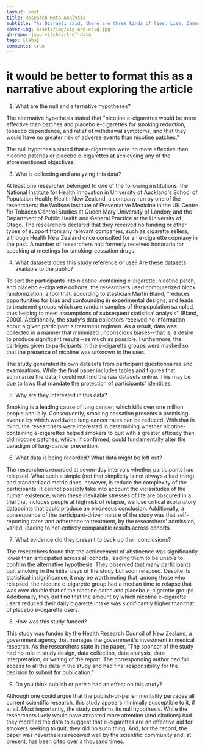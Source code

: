 ```yaml
---
layout: post
title: Research Meta Analysis
subtitle: "As Disraeli said, there are three kinds of lies: Lies, Damned Lies, and Statistics. On that note, let's talk about smoking."
cover-img: assets/img/cig-and-ecig.jpg
gh-repo: jmgurvitch/art-of-data
tags: [labs]
comments: true
---
```



# it would be better to format this as a narrative about exploring the article

1. What are the null and alternative hypotheses?

The alternative hypothesis stated that "nicotine e-cigarettes would be more effective than patches and placebo e-cigarettes for smoking reduction, tobacco dependence, and relief of withdrawal symptoms, and that they would have no greater risk of adverse events than nicotine patches."

The null hypothesis stated that e-cigarettes were no more effective than nicotine patches or placebo e-cigarettes at achieveing any of the aforementioned objectives.

3. Who is collecting and analyzing this data?

At least one researcher belonged to one of the following institutions: the National Institute for Health Innovation in University of Auckland's School of Population Health; Health New Zealand, a company run by one of the researchers; the Wolfson Institute of Preventative Medicine in the UK Centre for Tobacco Control Studies at Queen Mary University of London; and the Department of Public Health and General Practice at the University of Otago. The researchers declared that they received no funding or other types of support from any relevant companies, such as cigarette sellers, although Health New Zealand once consulted for an e-cigarette copmany in the past. A number of researchers had formerly received honoraria for speaking at meetings for smoking-cessation drugs.

4. What datasets does this study reference or use? Are these datasets available to the public?

To sort the participants into nicotine-containing e-cigarette, nicotine patch, and placebo e-cigarette cohorts, the researchers used computerized block randomization, a tool that, according to stastician Martin Bland, "reduces opportunities for bias and confounding in experimental designs, and leads to treatment groups which are random samples of the population sampled, thus helping to meet assumptions of subsequent statistical analysis" (Bland, 2000). Additionally, the study's data collectors received no information about a given participant's treatment regimen. As a result, data was collected in a manner that minimized unconscious biases--that is, a desire to produce significant results--as much as possible. Furthermore, the cartriges given to participants in the e-cigarette groups were masked so that the presence of nicotine was unknown to the user.

The study generated its own datasets from participant questionnaires and examinations. While the final paper includes tables and figures that summarize the data, I could not find the raw datasets online. This may be due to laws that mandate the protection of participants' identities. 

5. Why are they interested in this data?

Smoking is a leading cause of lung cancer, which kills over one million people annually. Consequently, smoking cessation presents a promising avenue by which worldwide lung cancer rates can be reduced. With that in mind, the researchers were interested in determining whether nicotine-containing e-cigarettes helped smokers to quit with a greater efficacy than did nicotine patches, which, if confirmed, could fundamentally alter the paradigm of lung-cancer prevention. 

6. What data is being recorded? What data might be left out?

The researchers recorded at seven-day intervals whether participants had relapsed. What such a simple (not that simplicity is not always a bad thing) and standardized metric does, however, is reduce the complexity of the participants. It cannot possibly take into account the vicissitudes of the human existence; when these inevitable stresses of life are obscured in a trial that includes people at high risk of relapse, we lose critical explanatory datapoints that could produce an erroneous conclusion. Additionally, a consequence of the participant-driven nature of the study was that self-reporting rates and adherence to treatment, by the researchers' admission, varied, leading to not-entirely comparable results across cohorts.

7. What evidence did they present to back up their conclusions?

The researchers found that the achievement of abstinence was significantly lower than anticipated across all cohorts, leading them to be unable to confirm the alternative hypothesis. They observed that many participants quit smoking in the initial days of the study but soon relapsed. Despite its statistical insignificance, it may be worth noting that, among those who relapsed, the nicotine e-cigarette group had a median time to relapse that was over double that of the nicotine patch and placebo e-cigarette groups. Additionally, they did find that the amount by which nicotine e-cigarette users reduced their daily cigarette intake was significantly higher than that of placebo e-cigarette users.

8. How was this study funded?

This study was funded by the Health Research Council of New Zealand, a government agency that manages the government's investment in medical research. As the researchers state in the paper, "The sponsor of the study had no role in study design, data collection, data analysis, data interpretation, or writing of the report. The corresponding author had full
access to all the data in the study and had final responsibility for the decision to submit for publication."

9. Do you think publish or perish had an effect on this study?

Although one could argue that the publish-or-perish mentality pervades all current scientific research, this study appears minimally susceptible to it, if at all. Most importantly, the study confirms its null hypothesis. While the researchers likely would have attracted more attention (and citations) had they modified the data to suggest that e-cigarettes are an effective aid for smokers seeking to quit, they did no such thing. And, for the record, the paper was nevertheless received well by the scientific community and, at present, has been cited over a thousand times.
